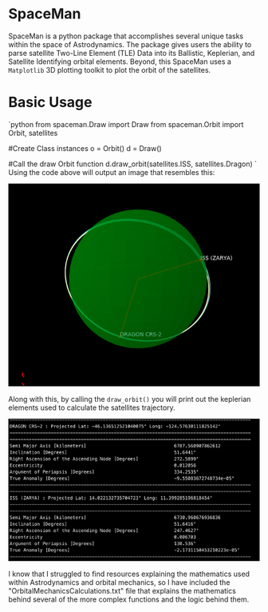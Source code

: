 # SpaceMan

SpaceMan is a python package that accomplishes several unique tasks within the space of Astrodynamics. The package gives users the ability to parse satellite Two-Line Element (TLE) Data into its Ballistic, Keplerian, and Satellite Identifying orbital elements. Beyond, this SpaceMan uses a `Matplotlib` 3D plotting toolkit to plot the orbit of the satellites.

# Basic Usage

`python
from spaceman.Draw import Draw
from spaceman.Orbit import Orbit, satellites

#Create Class instances
o = Orbit()
d = Draw()

#Call the draw Orbit function
d.draw_orbit(satellites.ISS, satellites.Dragon)
`
Using the code above will output an image that resembles this:

![alt text](./img/ISS_Dragon.png)

Along with this, by calling the `draw_orbit()` you will print out the keplerian elements used to calculate the satellites trajectory.

![alt text](./img/example_output.png)

I know that I struggled to find resources explaining the mathematics used within Astrodynamics and orbital mechanics, so I have included the "OrbitalMechanicsCalculations.txt" file that explains the mathematics behind several of the more complex functions and the logic behind them.
